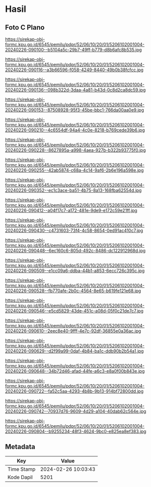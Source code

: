 # Hasil

## Foto C Plano

https://sirekap-obj-formc.kpu.go.id/6545/pemilu/pdpr/52/06/10/20/01/5206102001004-20240226-090100--b5104a5c-29b7-49ff-b779-d8b6afc8b535.jpg

https://sirekap-obj-formc.kpu.go.id/6545/pemilu/pdpr/52/06/10/20/01/5206102001004-20240226-090116--a3b66596-f058-4249-8440-49b0b38fcfcc.jpg

https://sirekap-obj-formc.kpu.go.id/6545/pemilu/pdpr/52/06/10/20/01/5206102001004-20240226-090136--098b322d-3daa-4a81-b43d-0c8d2ca8dc59.jpg

https://sirekap-obj-formc.kpu.go.id/6545/pemilu/pdpr/52/06/10/20/01/5206102001004-20240226-090153--87508928-95f3-45be-bbc1-766da00aa0e9.jpg

https://sirekap-obj-formc.kpu.go.id/6545/pemilu/pdpr/52/06/10/20/01/5206102001004-20240226-090210--4c6554df-94a4-4c0e-8218-b769cede39b6.jpg

https://sirekap-obj-formc.kpu.go.id/6545/pemilu/pdpr/52/06/10/20/01/5206102001004-20240226-090228--8627895a-a998-4aea-927b-b322b93775f0.jpg

https://sirekap-obj-formc.kpu.go.id/6545/pemilu/pdpr/52/06/10/20/01/5206102001004-20240226-090255--42ab5874-c68a-4c14-9af6-2b6e196a598e.jpg

https://sirekap-obj-formc.kpu.go.id/6545/pemilu/pdpr/52/06/10/20/01/5206102001004-20240226-090352--ec1c3ace-ba51-4b75-8a13-168fba62554d.jpg

https://sirekap-obj-formc.kpu.go.id/6545/pemilu/pdpr/52/06/10/20/01/5206102001004-20240226-090412--a04f17c7-a172-481e-9de9-e172c59e21ff.jpg

https://sirekap-obj-formc.kpu.go.id/6545/pemilu/pdpr/52/06/10/20/01/5206102001004-20240226-090430--c4731603-73f4-4c58-8654-0ed91ac410c7.jpg

https://sirekap-obj-formc.kpu.go.id/6545/pemilu/pdpr/52/06/10/20/01/5206102001004-20240226-090448--6ec160c6-805d-492c-8486-dc122912968d.jpg

https://sirekap-obj-formc.kpu.go.id/6545/pemilu/pdpr/52/06/10/20/01/5206102001004-20240226-090509--e1cc09a6-ddba-44b1-a853-6ecc726c395c.jpg

https://sirekap-obj-formc.kpu.go.id/6545/pemilu/pdpr/52/06/10/20/01/5206102001004-20240226-090528--fb770afe-2b0c-4564-8e65-b619fe121e68.jpg

https://sirekap-obj-formc.kpu.go.id/6545/pemilu/pdpr/52/06/10/20/01/5206102001004-20240226-090546--e5cd5829-43de-451c-a08d-05f0c21de7c7.jpg

https://sirekap-obj-formc.kpu.go.id/6545/pemilu/pdpr/52/06/10/20/01/5206102001004-20240226-090610--2eec8e40-9fff-4e7c-92df-36855e0a36ac.jpg

https://sirekap-obj-formc.kpu.go.id/6545/pemilu/pdpr/52/06/10/20/01/5206102001004-20240226-090629--d2f99a99-0daf-4b84-ba1c-ddb90b2b54a1.jpg

https://sirekap-obj-formc.kpu.go.id/6545/pemilu/pdpr/52/06/10/20/01/5206102001004-20240226-090648--34b72d46-afad-44fe-a6c3-e8a0f00b843e.jpg

https://sirekap-obj-formc.kpu.go.id/6545/pemilu/pdpr/52/06/10/20/01/5206102001004-20240226-090722--fa52c5aa-4293-4b8b-9b13-914bf72800dd.jpg

https://sirekap-obj-formc.kpu.go.id/6545/pemilu/pdpr/52/06/10/20/01/5206102001004-20240226-090742--70937d76-9609-4d29-a104-40dab62c564e.jpg

https://sirekap-obj-formc.kpu.go.id/6545/pemilu/pdpr/52/06/10/20/01/5206102001004-20240226-090804--b9255234-48f3-4624-9bc0-e825ea8ef383.jpg


## Metadata

| Key        | Value               |
| ---------- | ------------------- |
| Time Stamp | 2024-02-26 10:03:43 |
| Kode Dapil | 5201                |



